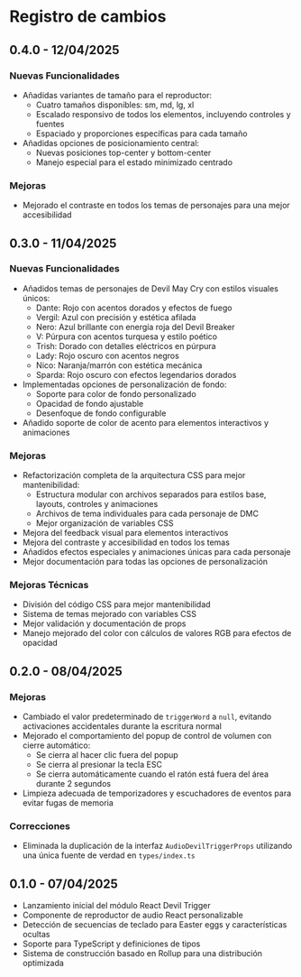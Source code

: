 # Registro de cambios

## 0.4.0 - 12/04/2025

### Nuevas Funcionalidades
- Añadidas variantes de tamaño para el reproductor:
  - Cuatro tamaños disponibles: sm, md, lg, xl
  - Escalado responsivo de todos los elementos, incluyendo controles y fuentes
  - Espaciado y proporciones específicas para cada tamaño
- Añadidas opciones de posicionamiento central:
  - Nuevas posiciones top-center y bottom-center
  - Manejo especial para el estado minimizado centrado

### Mejoras
- Mejorado el contraste en todos los temas de personajes para una mejor accesibilidad

## 0.3.0 - 11/04/2025

### Nuevas Funcionalidades
- Añadidos temas de personajes de Devil May Cry con estilos visuales únicos:
  - Dante: Rojo con acentos dorados y efectos de fuego
  - Vergil: Azul con precisión y estética afilada
  - Nero: Azul brillante con energía roja del Devil Breaker
  - V: Púrpura con acentos turquesa y estilo poético
  - Trish: Dorado con detalles eléctricos en púrpura
  - Lady: Rojo oscuro con acentos negros
  - Nico: Naranja/marrón con estética mecánica
  - Sparda: Rojo oscuro con efectos legendarios dorados
- Implementadas opciones de personalización de fondo:
  - Soporte para color de fondo personalizado
  - Opacidad de fondo ajustable
  - Desenfoque de fondo configurable
- Añadido soporte de color de acento para elementos interactivos y animaciones

### Mejoras
- Refactorización completa de la arquitectura CSS para mejor mantenibilidad:
  - Estructura modular con archivos separados para estilos base, layouts, controles y animaciones
  - Archivos de tema individuales para cada personaje de DMC
  - Mejor organización de variables CSS
- Mejora del feedback visual para elementos interactivos
- Mejora del contraste y accesibilidad en todos los temas
- Añadidos efectos especiales y animaciones únicas para cada personaje
- Mejor documentación para todas las opciones de personalización

### Mejoras Técnicas
- División del código CSS para mejor mantenibilidad
- Sistema de temas mejorado con variables CSS
- Mejor validación y documentación de props
- Manejo mejorado del color con cálculos de valores RGB para efectos de opacidad

## 0.2.0 - 08/04/2025

### Mejoras
- Cambiado el valor predeterminado de `triggerWord` a `null`, evitando activaciones accidentales durante la escritura normal
- Mejorado el comportamiento del popup de control de volumen con cierre automático:
  - Se cierra al hacer clic fuera del popup
  - Se cierra al presionar la tecla ESC
  - Se cierra automáticamente cuando el ratón está fuera del área durante 2 segundos
- Limpieza adecuada de temporizadores y escuchadores de eventos para evitar fugas de memoria

### Correcciones
- Eliminada la duplicación de la interfaz `AudioDevilTriggerProps` utilizando una única fuente de verdad en `types/index.ts`

## 0.1.0 - 07/04/2025

- Lanzamiento inicial del módulo React Devil Trigger
- Componente de reproductor de audio React personalizable
- Detección de secuencias de teclado para Easter eggs y características ocultas
- Soporte para TypeScript y definiciones de tipos
- Sistema de construcción basado en Rollup para una distribución optimizada